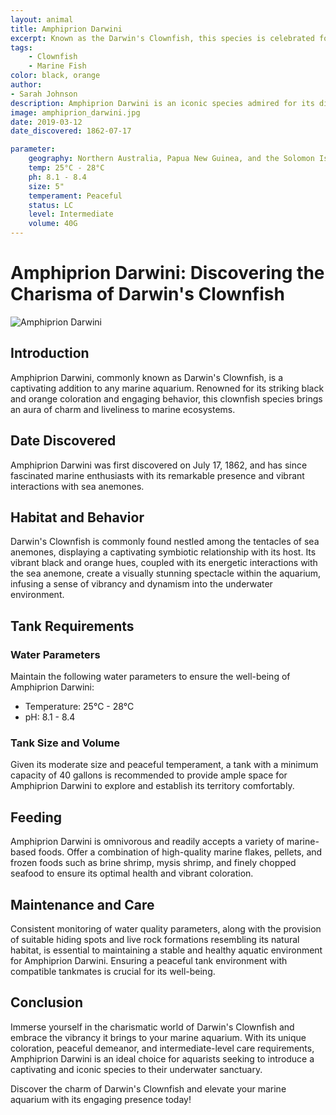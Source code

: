 ```yaml
---
layout: animal
title: Amphiprion Darwini
excerpt: Known as the Darwin's Clownfish, this species is celebrated for its unique coloration and engaging behavior. It is often found dwelling among the tentacles of sea anemones, showcasing a remarkable symbiotic relationship and adding vibrancy to any marine aquarium.
tags:
    - Clownfish
    - Marine Fish
color: black, orange
author:
- Sarah Johnson
description: Amphiprion Darwini is an iconic species admired for its distinct appearance and captivating interactions with sea anemones.
image: amphiprion_darwini.jpg
date: 2019-03-12
date_discovered: 1862-07-17

parameter:
    geography: Northern Australia, Papua New Guinea, and the Solomon Islands
    temp: 25°C - 28°C
    ph: 8.1 - 8.4
    size: 5"
    temperament: Peaceful
    status: LC
    level: Intermediate
    volume: 40G
---
```


# Amphiprion Darwini: Discovering the Charisma of Darwin's Clownfish

![Amphiprion Darwini](amphiprion_darwini.jpg)

## Introduction

Amphiprion Darwini, commonly known as Darwin's Clownfish, is a captivating addition to any marine aquarium. Renowned for its striking black and orange coloration and engaging behavior, this clownfish species brings an aura of charm and liveliness to marine ecosystems.

## Date Discovered

Amphiprion Darwini was first discovered on July 17, 1862, and has since fascinated marine enthusiasts with its remarkable presence and vibrant interactions with sea anemones.

## Habitat and Behavior

Darwin's Clownfish is commonly found nestled among the tentacles of sea anemones, displaying a captivating symbiotic relationship with its host. Its vibrant black and orange hues, coupled with its energetic interactions with the sea anemone, create a visually stunning spectacle within the aquarium, infusing a sense of vibrancy and dynamism into the underwater environment.

## Tank Requirements

### Water Parameters

Maintain the following water parameters to ensure the well-being of Amphiprion Darwini:

- Temperature: 25°C - 28°C
- pH: 8.1 - 8.4

### Tank Size and Volume

Given its moderate size and peaceful temperament, a tank with a minimum capacity of 40 gallons is recommended to provide ample space for Amphiprion Darwini to explore and establish its territory comfortably.

## Feeding

Amphiprion Darwini is omnivorous and readily accepts a variety of marine-based foods. Offer a combination of high-quality marine flakes, pellets, and frozen foods such as brine shrimp, mysis shrimp, and finely chopped seafood to ensure its optimal health and vibrant coloration.

## Maintenance and Care

Consistent monitoring of water quality parameters, along with the provision of suitable hiding spots and live rock formations resembling its natural habitat, is essential to maintaining a stable and healthy aquatic environment for Amphiprion Darwini. Ensuring a peaceful tank environment with compatible tankmates is crucial for its well-being.

## Conclusion

Immerse yourself in the charismatic world of Darwin's Clownfish and embrace the vibrancy it brings to your marine aquarium. With its unique coloration, peaceful demeanor, and intermediate-level care requirements, Amphiprion Darwini is an ideal choice for aquarists seeking to introduce a captivating and iconic species to their underwater sanctuary.

Discover the charm of Darwin's Clownfish and elevate your marine aquarium with its engaging presence today!
